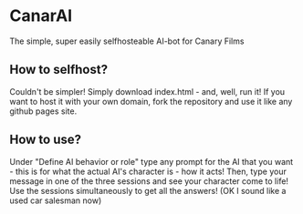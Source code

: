 # CanarAI
The simple, super easily selfhosteable AI-bot for Canary Films

## How to selfhost?
Couldn't be simpler! Simply download index.html - and, well, run it! If you want to host it with your own domain, fork the repository and use it like any github pages site.

## How to use?
Under "Define AI behavior or role" type any prompt for the AI that you want - this is for what the actual AI's character is - how it acts! Then, type your message in one of the three sessions and see your character come to life! Use the sessions simultaneously to get all the answers! (OK I sound like a used car salesman now)


